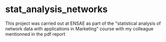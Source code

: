 # stat_analysis_networks
This project was carried out at ENSAE as part of the "statistical analysis of network data with applications in Marketing" course with my colleague mentionned in the pdf report
